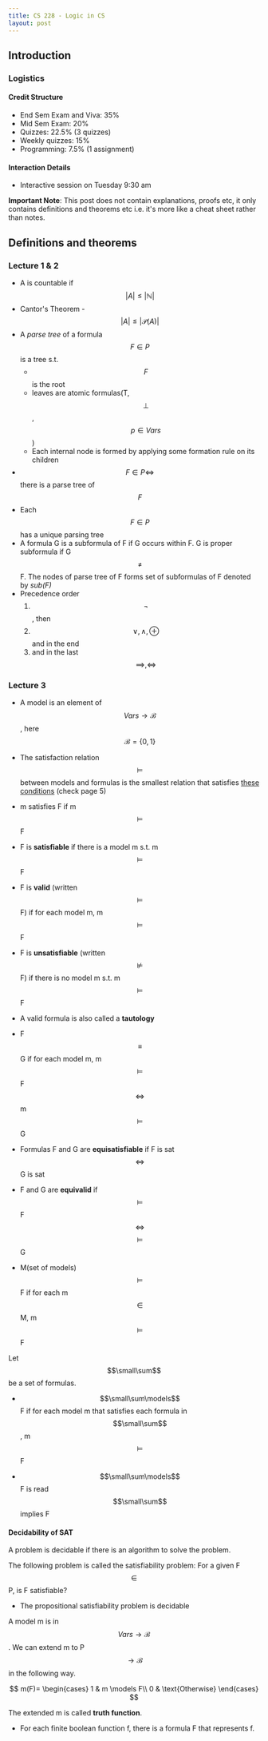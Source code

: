 ```yaml
---
title: CS 228 - Logic in CS
layout: post
---
```


## Introduction

### Logistics

#### Credit Structure

- End Sem Exam and Viva: 35%
- Mid Sem Exam: 20%
- Quizzes: 22.5% (3 quizzes)
- Weekly quizzes: 15%
- Programming: 7.5% (1 assignment)

#### Interaction Details

- Interactive session on Tuesday 9:30 am

**Important Note**: This post does not contain explanations, proofs etc, it only contains definitions and theorems etc i.e. it's more like a cheat sheet rather than notes.

## Definitions and theorems

### Lecture 1 & 2

- A is countable if $$\vert A\vert \leq \vert\mathbb{N}\vert$$
- Cantor's Theorem - $$\vert A\vert \leq \vert\mathcal{P}(A)\vert$$
- A _parse tree_ of a formula $$F \in P$$ is a tree s.t.
  - $$F$$ is the root
  - leaves are atomic formulas(T, $$\perp$$, $$p \in Vars$$)
  - Each internal node is formed by applying some formation rule on its children
- $$F \in P \iff$$ there is a parse tree of $$F$$
- Each $$F \in P$$ has a unique parsing tree
- A formula G is a subformula of F if G occurs within F. G is proper subformula if G $$\neq$$ F. The nodes of parse tree of F forms set of subformulas of F denoted by _sub(F)_
- Precedence order
  1. $$\neg$$, then
  2. $$\vee, \wedge, \oplus$$ and in the end
  3. and in the last $$\implies, \iff$$

### Lecture 3

- A model is an element of $$Vars \rightarrow \mathcal{B}$$, here $$\mathcal{B} = \{0,1\}$$
- The satisfaction relation $$\models$$ between models and formulas is the smallest relation that satisfies [these conditions](https://www.cse.iitb.ac.in/~akg/courses/2021-logic/lec-03-truth-table.pdf) (check page 5)
- m satisfies F if m $$\models$$ F
- F is **satisfiable** if there is a model m s.t. m $$\models$$ F
- F is **valid** (written $$\models$$ F) if for each model m, m $$\models$$ F
- F is **unsatisfiable** (written $$\not\models$$ F) if there is no model m s.t. m $$\models$$ F
- A valid formula is also called a **tautology**

- F $$\equiv$$ G if for each model m, m $$\models$$ F $$\iff$$ m $$\models$$ G
- Formulas F and G are **equisatisfiable** if F is sat $$\iff$$ G is sat
- F and G are **equivalid** if $$\models$$ F $$\iff$$ $$\models$$ G

- M(set of models) $$\models$$ F if for each m $$\in$$ M, m $$\models$$ F

Let $$\small\sum$$ be a set of formulas.

- $$\small\sum\models$$ F if for each model m that satisfies each formula in $$\small\sum$$, m $$\models$$ F

- $$\small\sum\models$$ F is read $$\small\sum$$ implies F

#### Decidability of SAT

A problem is decidable if there is an algorithm to solve the problem.

The following problem is called the satisfiability problem: For a given F $$\in$$ P, is F satisfiable?

- The propositional satisfiability problem is decidable

A model m is in $$Vars \rightarrow \mathcal{B}$$. We can extend m to P $$\rightarrow \mathcal{B}$$ in the following way.

$$
m(F)=
\begin{cases}
1 & m \models F\\
0 & \text{Otherwise}
\end{cases}
$$

The extended m is called **truth function**.

- For each finite boolean function f, there is a formula F that represents f.
